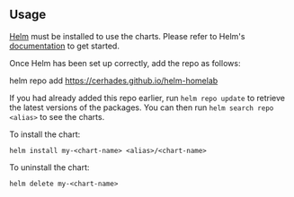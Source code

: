 ## Usage

[Helm](https://helm.sh) must be installed to use the charts.  Please refer to
Helm's [documentation](https://helm.sh/docs) to get started.

Once Helm has been set up correctly, add the repo as follows:

  helm repo add https://cerhades.github.io/helm-homelab

If you had already added this repo earlier, run `helm repo update` to retrieve
the latest versions of the packages.  You can then run `helm search repo
<alias>` to see the charts.

To install the chart:

    helm install my-<chart-name> <alias>/<chart-name>

To uninstall the chart:

    helm delete my-<chart-name>
